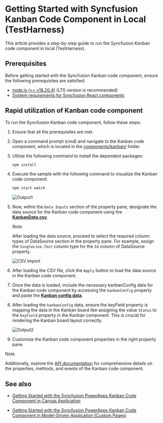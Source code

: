 # Getting Started with Syncfusion Kanban Code Component in Local (TestHarness)

This article provides a step-by-step guide to run the Syncfusion Kanban code component in local (TestHarness).

## Prerequisites

Before getting started with the Syncfusion Kanban code component, ensure the following prerequisites are satisfied:

- [node.js  (>= v18.20.4)](https://nodejs.org/en/download/) (LTS version is recommended)
- [System requirements for Syncfusion React components](https://ej2.syncfusion.com/react/documentation/system-requirement)

## Rapid utilization of Kanban code component

To run the Syncfusion Kanban code component, follow these steps:

1. Ensure that all the prerequisites are met.

2. Open a command prompt (cmd) and navigate to the Kanban code component, which is located in the [components/kanban/](./) folder.

3. Utilize the following command to install the dependent packages:

    ```bash
    npm install
    ```

4. Execute the sample with the following command to visualize the Kanban code component:

    ```bash
    npm start watch
    ```

    ![Output1](../../docs/images/kanban/CC-Output1.png)

5. Now, within the `Data Inputs` section of the property pane, designate the data source for the Kanban code component using the [**KanbanData.csv**](./data/KanbanData.csv).

    > [!NOTE]
    > After loading the data source, proceed to select the required column types of DataSource section in the property pane. For example, assign the `SingleLine.Text` column type for the `Id` column of DataSource property.

    ![CSV Import](../../docs/images/common/CC-CSVImport.png)

6. After loading the CSV file, click the `Apply` button to load the data source in the Kanban code component.

7. Once the data is loaded, include the necessary kanbanConfig data for the Kanban code component by accessing the `kanbanConfig` property and paste the [**Kanban config data**](./data/kanbanConfig.json).

8. After loading the `kanbanConfig` data, ensure the keyField property is mapping the data in the Kanban board like assigning the value `Status` to the `keyField` property in the Kanban component. This is crucial for rendering the Kanban board layout correctly.

    ![Output2](../../docs/images/kanban/CC-Output2.png)

9. Customize the Kanban code component properties in the right property pane.

> [!NOTE]
> Additionally, explore the [API documentation](../../docs/kanban/api.md) for comprehensive details on the properties, methods, and events of the Kanban code component.

## See also

- [Getting Started with the Syncfusion PowerApps Kanban Code Component in Canvas Application](../../docs/kanban/getting-started-with-canvas.md)

- [Getting Started with the Syncfusion PowerApps Kanban Code Component in Model-Driven Application (Custom Pages)](../../docs/kanban/getting-started-with-model-driven-custom-pages.md)
